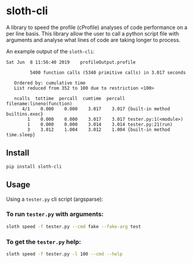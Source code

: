 # sloth-cli

A library to speed the profile (cProfile) analyses of code performance on a per
line basis. This library allow the user to call a python script file with 
arguments and analyse what lines of code are taking longer to process.

An example output of the `sloth-cli`:

```shell
Sat Jun  8 11:56:40 2019    profileOutput.profile

         5400 function calls (5340 primitive calls) in 3.017 seconds

   Ordered by: cumulative time
   List reduced from 352 to 100 due to restriction <100>

   ncalls  tottime  percall  cumtime  percall filename:lineno(function)
      4/1    0.000    0.000    3.017    3.017 {built-in method builtins.exec}
        1    0.000    0.000    3.017    3.017 tester.py:1(<module>)
        1    0.000    0.000    3.014    3.014 tester.py:21(run)
        3    3.012    1.004    3.012    1.004 {built-in method time.sleep}
``` 

## Install

```
pip install sloth-cli
```

## Usage

Using a `tester.py` cli script (argsparse):

### To run `tester.py` with arguments:

```bash
sloth speed -f tester.py --cmd fake --fake-arg test
```

### To get the `tester.py` help:

```bash
sloth speed -f tester.py -l 100 --cmd --help
```
